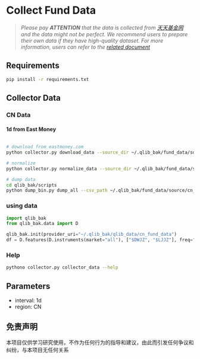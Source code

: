 # Collect Fund Data

> *Please pay **ATTENTION** that the data is collected from [天天基金网](https://fund.eastmoney.com/) and the data might not be perfect. We recommend users to prepare their own data if they have high-quality dataset. For more information, users can refer to the [related document](https://qlib.readthedocs.io/en/latest/component/data.html#converting-csv-format-into-qlib-format)*

## Requirements

```bash
pip install -r requirements.txt
```

## Collector Data


### CN Data

#### 1d from East Money

```bash

# download from eastmoney.com
python collector.py download_data --source_dir ~/.qlib_bak/fund_data/source/cn_data --region CN --start 2020-11-01 --end 2020-11-10 --delay 0.1 --interval 1d

# normalize
python collector.py normalize_data --source_dir ~/.qlib_bak/fund_data/source/cn_data --normalize_dir ~/.qlib_bak/fund_data/source/cn_1d_nor --region CN --interval 1d --date_field_name FSRQ

# dump data
cd qlib_bak/scripts
python dump_bin.py dump_all --csv_path ~/.qlib_bak/fund_data/source/cn_1d_nor --qlib_dir ~/.qlib_bak/qlib_data/cn_fund_data --freq day --date_field_name FSRQ --include_fields DWJZ,LJJZ

```

### using data

```python
import qlib_bak
from qlib_bak.data import D

qlib_bak.init(provider_uri="~/.qlib_bak/qlib_data/cn_fund_data")
df = D.features(D.instruments(market="all"), ["$DWJZ", "$LJJZ"], freq="day")
```


### Help
```bash
pythono collector.py collector_data --help
```

## Parameters

- interval: 1d
- region: CN

## 免责声明

本项目仅供学习研究使用，不作为任何行为的指导和建议，由此而引发任何争议和纠纷，与本项目无任何关系
